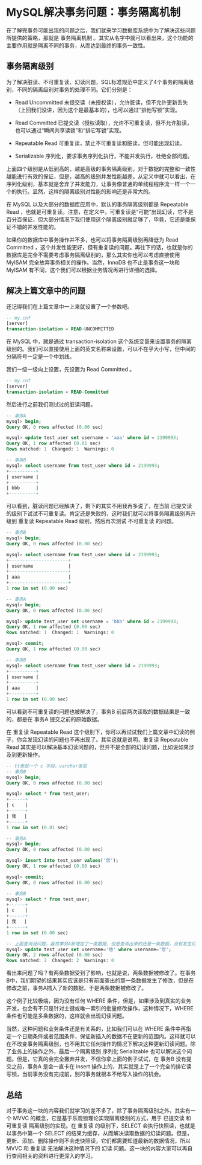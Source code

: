 # MySQL解决事务问题：事务隔离机制

在了解完事务可能出现的问题之后，我们就来学习数据库系统中为了解决这些问题所提供的策略，那就是 事务隔离机制 。其实从名字中就可以看出来，这个功能的主要作用就是隔离不同的事务，从而达到最终的事务一致性。

## 事务隔离级别

为了解决脏读、不可重复读、幻读问题，SQL标准规范中定义了4个事务的隔离级别，不同的隔离级别对事务的处理不同。它们分别是：

- Read Uncommitted 未提交读（未授权读），允许脏读，但不允许更新丢失（上回我们没讲，因为这个是最基本的），也可以通过“排他写锁”实现。

- Read Committed 已提交读（授权读取），允许不可重复读，但不允许脏读，也可以通过“瞬间共享读锁”和“排它写锁”实现。

- Repeatable Read 可重复读，禁止不可重复读和脏读，但可能出现幻读。

- Serializable 序列化，要求事务序列化执行，不能并发执行，杜绝全部问题。

上面四个级别是从低到高的，越是高级的事务隔离级别，对于数据的完整和一致性越能进行有效的保证，但是，越高的级别并发性能越差。从定义中就可以看出，在序列化级别，基本就是舍弃了并发能力，让事务像普通的单线程程序流一样一个一个的执行。显然，这样的隔离级别对性能的影响还是非常大的。

在 MySQL 以及大部分的数据库应用中，默认的事务隔离级别都是 Repeatable Read ，也就是可重复读。注意，在定义中，可重复读是“可能”出现幻读，它不是百分百保证，但大部分情况下我们使用这个隔离级别就足够了，毕竟，它还是能保证不错的并发性能的。

如果你的数据库中事务操作并不多，也可以将事务隔离级别再降低为 Read Committed ，这个并发性能更好，但有重复读的问题。再往下的话，也就是你的数据库是完全不需要考虑事务隔离级别的，那么其实你也可以考虑直接使用 MyISAM 完全放弃事务相关的操作。当然，InnoDB 也不止是事务这一块和 MyISAM 有不同，这个我们可以根据业务情况再进行详细的选择。

## 解决上篇文章中的问题

还记得我们在上篇文章中一上来就设置了一个参数吧。

```sql
-- my.cnf
[server]
transaction-isolation = READ-UNCOMMITTED
```

在 MySQL 中，就是通过 transaction-isolation 这个系统变量来设置事务的隔离级别的。我们可以直接使用上面的英文名称来设置，可以不在乎大小写，但中间的分隔符号一定是一个中划线。

我们一级一级向上设置，先设置为 Read Committed 。

```sql
-- my.cnf
[server]
transaction-isolation = READ-Committed
```

然后进行之前我们测试过的脏读问题。

```sql
-- 事务A
mysql> begin;
Query OK, 0 rows affected (0.00 sec)

mysql> update test_user set username = 'aaa' where id = 2199993;
Query OK, 1 row affected (0.01 sec)
Rows matched: 1  Changed: 1  Warnings: 0

-- 事务B
mysql> select username from test_user where id = 2199993;
+----------+
| username |
+----------+
| bbb      |
+----------+
```

可以看到，脏读问题已经解决了，剩下的其实不用我再多说了，在当前 已提交读 的级别下试试不可重复读。肯定还是失败的，这时我们就可以将事务隔离级别再升级到 重复读 Repeatable Read 级别，然后再次测试 不可重复读 的问题。

```sql
-- 事务B
mysql> begin;
Query OK, 0 rows affected (0.00 sec)

mysql> select username from test_user where id = 2199993;
+----------------------+
| username             |
+----------------------+
| aaa                  |
+----------------------+
1 row in set (0.00 sec)

-- 事务A
mysql> begin;
Query OK, 0 rows affected (0.00 sec)

mysql> update test_user set username = 'bbb' where id = 2199993;
Query OK, 1 row affected (0.00 sec)
Rows matched: 1  Changed: 1  Warnings: 0

mysql> commit;
Query OK, 1 row affected (0.00 sec)

-- 事务B
mysql> select username from test_user where id = 2199993;
+----------+
| username |
+----------+
| aaa      |
+----------+
1 row in set (0.00 sec)
```

可以看到不可重复读的问题也被解决了，事务B 前后两次读取的数据结果是一致的，都是在 事务A 提交之前的原始数据。

在 重复读 Repeatable Read 这个级别下，你可以再试试我们上篇文章中幻读的例子，你会发现幻读的问题也不再出现了。其实这就是说明，重复读 Repeatable Read 其实是可以解决基本幻读问题的，但并不是全部的幻读问题，比如说如果涉及到更新操作。

```sql
-- tt表就一个 c 字段，varchar类型
-- 事务B
mysql> begin;
Query OK, 0 rows affected (0.00 sec)

mysql> select * from test_user;
+------+
| c    |
+------+
| 我   |
+------+
1 row in set (0.01 sec)

-- 事务A
mysql> begin;
Query OK, 0 rows affected (0.00 sec)

mysql> insert into test_user values('您');
Query OK, 1 row affected (0.00 sec)

mysql> commit;
Query OK, 0 rows affected (0.00 sec)

-- 事务B
mysql> select * from test_user;
+------+
| c    |
+------+
| 我   |
+------+
1 row in set (0.00 sec)

-- 上面查询没问题，虽然事务A新增加了一条数据，但是查询出来的还是一条数据，没有发生幻读，但是如果我们在事务B中再更新一下
mysql> update test_user set username='他' where username='您';
Query OK, 2 rows affected (0.00 sec)
Rows matched: 2  Changed: 2  Warnings: 0
```

看出来问题了吗？有两条数据受到了影响，也就是说，两条数据被修改了。在事务B中，我们期望的结果其实应该是只有前面查出的那一条数据发生了修改，但是在修改之前，事务A插入了新的数据，于是两条数据被修改了。

这个例子比较极端，因为没有任何 WHERE 条件，但是，如果涉及到真实的业务开发，也会有不只是针对主键或唯一索引的批量修改操作，这种情况下，WHERE 条件也可能是多条数据的，这样就会出现幻读问题。

当然，这种问题和业务条件还是有关系的，比如我们可以在 WHERE 条件中再指定一个日期条件或者范围条件，保证新插入的数据不在更新的范围内。这样就可以在不改变事务隔离级别，也不用其它任何操作的情况下解决这种更新幻读问题。除了业务上的操作之外，最后一个隔离级别 序列化 Serializable 也可以解决这个问题。但是，它真的会完全撇弃并发，不信你拿上面的例子试试，在 事务B 没有提交之前，事务A 是会一直卡在 insert 操作上的，其实就是上了一个完全的排它读写锁，当前事务没有完成前，别的事务就根本不给写入操作的机会。

## 总结

对于事务这一块的内容我们就学习的差不多了，除了事务隔离级别之外，其实有一个 MVVC 的概念，它是基于乐观锁理论实现隔离级别的方式，用于 已提交读 和 可重复读 隔离级别的实现。在 重复读 的级别下，SELECT 会执行快照读，也就是以事务中第一个 SELECT 的结果为缓存，从而解决读取数据的幻读问题。但是，更新、添加、删除操作则不会走快照读，它们都需要知道最新的数据情况，所以 MVVC 和 重复读 无法解决这种情况下的 幻读 问题。这一块的内容大家可以再自行查阅相关的资料进行更深入的学习。
